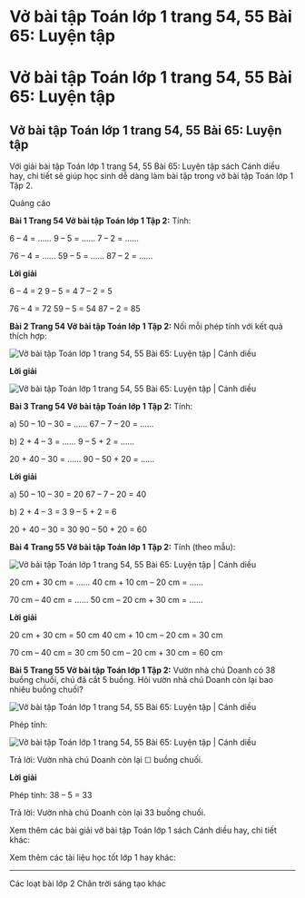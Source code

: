 # Vở bài tập Toán lớp 1 trang 54, 55 Bài 65: Luyện tập

# Vở bài tập Toán lớp 1 trang 54, 55 Bài 65: Luyện tập

## Vở bài tập Toán lớp 1 trang 54, 55 Bài 65: Luyện tập

Với giải bài tập Toán lớp 1 trang 54, 55 Bài 65: Luyện tập sách Cánh diều hay, chi tiết sẽ giúp học sinh dễ dàng làm bài tập trong vở bài tập Toán lớp 1 Tập 2.

Quảng cáo

**Bài 1 Trang 54 Vở bài tập Toán lớp 1 Tập 2:** Tính: 

6 – 4 = …… 9 – 5 = …… 7 – 2 = ……

76 – 4 = …… 59 – 5 = …… 87 – 2 = ……

**Lời giải**

6 – 4 = 2 9 – 5 = 4 7 – 2 = 5

76 – 4 = 72 59 – 5 = 54 87 – 2 = 85

**Bài 2 Trang 54 Vở bài tập Toán lớp 1 Tập 2:** Nối mỗi phép tính với kết quả thích hợp: 

![Vở bài tập Toán lớp 1 trang 54, 55 Bài 65: Luyện tập | Cánh diều](https://www.vietjack.com/vbt-toan-1-cd/images/bai-65-luyen-tap.PNG)

**Lời giải**

![Vở bài tập Toán lớp 1 trang 54, 55 Bài 65: Luyện tập | Cánh diều](https://www.vietjack.com/vbt-toan-1-cd/images/bai-65-luyen-tap-1.PNG)

**Bài 3 Trang 54 Vở bài tập Toán lớp 1 Tập 2:** Tính: 

a) 50 – 10 – 30 = …… 67 – 7 – 20 = ……

b) 2 + 4 – 3 = …… 9 – 5 + 2 = ……

20 + 40 – 30 = …… 90 – 50 + 20 = …… 

**Lời giải**

a) 50 – 10 – 30 = 20 67 – 7 – 20 = 40

b) 2 + 4 – 3 = 3 9 – 5 + 2 = 6

20 + 40 – 30 = 30 90 – 50 + 20 = 60 

**Bài 4 Trang 55 Vở bài tập Toán lớp 1 Tập 2:** Tính (theo mẫu): 

![Vở bài tập Toán lớp 1 trang 54, 55 Bài 65: Luyện tập | Cánh diều](https://www.vietjack.com/vbt-toan-1-cd/images/bai-65-luyen-tap-2.PNG)

20 cm + 30 cm = …… 40 cm + 10 cm – 20 cm = ……

70 cm – 40 cm = …… 50 cm – 20 cm + 30 cm = ……

**Lời giải**

20 cm + 30 cm = 50 cm 40 cm + 10 cm – 20 cm = 30 cm

70 cm – 40 cm = 30 cm 50 cm – 20 cm + 30 cm = 60 cm

**Bài 5 Trang 55 Vở bài tập Toán lớp 1 Tập 2:** Vườn nhà chú Doanh có 38 buồng chuối, chú đã cắt 5 buồng. Hỏi vườn nhà chú Doanh còn lại bao nhiêu buồng chuối? 

![Vở bài tập Toán lớp 1 trang 54, 55 Bài 65: Luyện tập | Cánh diều](https://www.vietjack.com/vbt-toan-1-cd/images/bai-65-luyen-tap-3.PNG)

Phép tính: 

![Vở bài tập Toán lớp 1 trang 54, 55 Bài 65: Luyện tập | Cánh diều](https://www.vietjack.com/vbt-toan-1-cd/images/bai-65-luyen-tap-4.PNG)

Trả lời: Vườn nhà chú Doanh còn lại ☐ buồng chuối.

**Lời giải**

Phép tính: 38 – 5 = 33

Trả lời: Vườn nhà chú Doanh còn lại 33 buồng chuối.

Xem thêm các bài giải vở bài tập Toán lớp 1 sách Cánh diều hay, chi tiết khác:

Xem thêm các tài liệu học tốt lớp 1 hay khác:

* * *

Các loạt bài lớp 2 Chân trời sáng tạo khác
